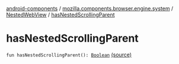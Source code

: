 [android-components](../../index.md) / [mozilla.components.browser.engine.system](../index.md) / [NestedWebView](index.md) / [hasNestedScrollingParent](./has-nested-scrolling-parent.md)

# hasNestedScrollingParent

`fun hasNestedScrollingParent(): `[`Boolean`](https://kotlinlang.org/api/latest/jvm/stdlib/kotlin/-boolean/index.html) [(source)](https://github.com/mozilla-mobile/android-components/blob/master/components/browser/engine-system/src/main/java/mozilla/components/browser/engine/system/NestedWebView.kt#L134)